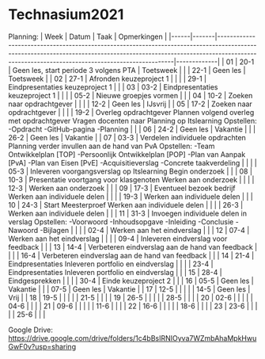 # Technasium2021

Planning:
| Week | Datum | Taak                                                                                                                                                                                                                       | Opmerkingen |
|------|-------|----------------------------------------------------------------------------------------------------------------------------------------------------------------------------------------------------------------------------|-------------|
| 01   | 20-1  | Geen les, start periode 3 volgens PTA                                                                                                                                                                                      | Toetsweek   |
|      | 22-1  | Geen les                                                                                                                                                                                                                   | Toetsweek   |
| 02   | 27-1  | Afronden keuzeproject 1                                                                                                                                                                                                    |             |
|      | 29-1  | Eindpresentaties keuzeproject 1                                                                                                                                                                                            |             |
| 03   | 03-2  | Eindpresentaties keuzeproject 1                                                                                                                                                                                            |             |
|      | 05-2  | Nieuwe groepjes vormen                                                                                                                                                                                                     |             |
| 04   | 10-2  | Zoeken naar opdrachtgever                                                                                                                                                                                                  |             |
|      | 12-2  | Geen les                                                                                                                                                                                                                   | IJsvrij     |
| 05   | 17-2  | Zoeken naar opdrachtgever                                                                                                                                                                                                  |             |
|      | 19-2  | Overleg opdrachtgever Plannen volgend overleg met opdrachtgever Vragen docenten naar Planning op Itslearning Opstellen: -Opdracht -GitHub-pagina -Planning |             |
| 06   | 24-2  | Geen les                                                                                                                                                                                                                   | Vakantie    |
|      | 26-2  | Geen les                                                                                                                                                                                                                   | Vakantie    |
| 07   | 03-3  | Verdelen individuele opdrachten Planning verder invullen aan de hand van PvA Opstellen: -Team Ontwikkelplan [TOP] -Persoonlijk Ontwikkelplan [POP] -Plan van Aanpak [PvA] -Plan van Eisen [PvE] -Acquisitieverslag -Concrete taakverdeling                                                 |             |
|      | 05-3  | Inleveren voorgangsverslag op Itslearning Begin onderzoek                                                                                                                                                                  |             |
| 08   | 10-3  | Presentatie voortgang voor klasgenoten Werken aan onderzoek                                                                                                                                                                |             |
|      | 12-3  | Werken aan onderzoek                                                                                                                                                                                                       |             |
| 09   | 17-3  | Eventueel bezoek bedrijf Werken aan individuele delen                                                                                                                                                                      |             |
|      | 19-3  | Werken aan individuele delen                                                                                                                                                                                               |             |
| 10   | 24-3  | Start Meesterproef Werken aan individuele delen                                                                                                                                                                            |             |
|      | 26-3  | Werken aan individuele delen                                                                                                                                                                                               |             |
| 11   | 31-3  | Invoegen individuele delen in verslag Opstellen: -Voorwoord -Inhoudsopgave -Inleiding -Conclusie -Nawoord -Bijlagen                                                                                                        |             |
|      | 02-4  | Werken aan het eindverslag                                                                                                                                                                                                 |             |
| 12   | 07-4  | Werken aan het eindverslag                                                                                                                                                                                                 |             |
|      | 09-4  | Inleveren eindverslag voor feedback                                                                                                                                                                                        |             |
| 13   | 14-4  | Verbeteren eindverslag aan de hand van feedback                                                                                                                                                                            |             |
|      | 16-4  | Verbeteren eindverslag aan de hand van feedback                                                                                                                                                                            |             |
| 14   | 21-4  | Eindpresentaties Inleveren portfolio en eindverslag                                                                                                                                                                        |             |
|      | 23-4  | Eindpresentaties Inleveren portfolio en eindverslag                                                                                                                                                                        |             |
| 15   | 28-4  | Eindgesprekken                                                                                                                                                                                                             |             |
|      | 30-4  | Einde keuzeproject 2                                                                                                                                                                                                      |             |
| 16   | 05-5  | Geen les                                                                                                                                                                                                                   | Vakantie    |
|      | 07-5  | Geen les                                                                                                                                                                                                                   | Vakantie    |
| 17   | 12-5  |                                                                                                                                                                                                                                                                                                                                                                                                                                                                                                |             |
|      | 14-5  | Geen les                                                                                                                                                                                                                                                                                                                                                                                                                                                                                               | Vrij |
| 18   | 19-5  |                                                                                                                                                                                                                                                                                                                                                                                                                                                                                                |             |
|      | 21-5  |                                                                                                                                                                                                                                                                                                                                                                                                                                                                                                |             |
| 19   | 26-5  |                                                                                                                                                                                                                                                                                                                                                                                                                                                                                                |             |
|      | 28-5  |                                                                                                                                                                                                                                                                                                                                                                                                                                                                                                |             | 
| 20   | 02-6  |                                                                                                                                                                                                                                                                                                                                                                                                                                                                                                |             |
|      | 04-6  |                                                                                                                                                                                                                                                                                                                                                                                                                                                                                                |             |
| 21   | 09-6  |                                                                                                                                                                                                                                                                                                                                                                                                                                                                                                |             |
|      | 11-6  |                                                                                                                                                                                                                                                                                                                                                                                                                                                                                                |             |
| 22   | 16-6  |                                                                                                                                                                                                                                                                                                                                                                                                                                                                                                |             |
|      | 18-6  |                                                                                                                                                                                                                                                                                                                                                                                                                                                                                                |             |
| 23   | 23-6  |                                                                                                                                                                                                                                                                                                                                                                                                                                                                                                |             |
|      | 25-6  |                                                                                                                                                                                                                                                                                                                                                                                                                                                                                                |             |

Google Drive:
https://drive.google.com/drive/folders/1c4bBsIRNIOyva7WZmbAhaMpkHwuGwF0v?usp=sharing

